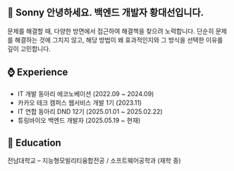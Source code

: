 ## 🍯 Sonny 안녕하세요. 백엔드 개발자 황대선입니다.

문제를 해결할 때, 다양한 방면에서 접근하여 해결책을 찾으려 노력합니다. 단순히 문제를 해결하는 것에 그치지 않고, 해당 방법이 왜 효과적인지와 그 방식을 선택한 이유를 깊이 고민합니다. 

## ⌚️ Experience 

- IT 개발 동아리 에코노베이션 (2022.09 ~ 2024.09)
- 카카오 테크 캠퍼스 웹서비스 개발 1기 (2023.11) 
- IT 연합 동아리 DND 12기 (2025.01.01 ~ 2025.02.22)
- 튜링바이오 백엔드 개발자 (2025.05.19 ~ 현재)
  
## 🏫 Education

전남대학교 – 지능형모빌리티융합전공 / 소프트웨어공학과 (재학 중)
